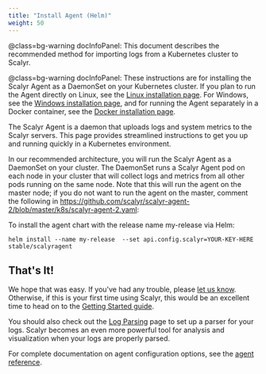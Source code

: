 ```yaml
---
title: "Install Agent (Helm)"
weight: 50
---
```


@class=bg-warning docInfoPanel: This document describes the recommended method for importing logs from a Kubernetes cluster to Scalyr.

@class=bg-warning docInfoPanel: These instructions are for installing the Scalyr Agent as a DaemonSet on your Kubernetes cluster. If you plan to run the Agent directly on Linux, see the [Linux installation page](/help/install-agent-linux). For Windows, see the [Windows installation page](/help/install-agent-windows), and for running the Agent separately in a Docker container, see the [Docker installation page](/help/install-agent-docker).

The Scalyr Agent is a daemon that uploads logs and system metrics to the Scalyr servers. This page provides streamlined instructions to get you up and running quickly in a Kubernetes environment.

In our recommended architecture, you will run the Scalyr Agent as a DaemonSet on your cluster. The DaemonSet runs a Scalyr Agent pod on each node in your cluster that will collect logs and metrics from all other pods running on the same node. Note that this will run the agent on the master node; if you do not want to run the agent on the master, comment the following in https://github.com/scalyr/scalyr-agent-2/blob/master/k8s/scalyr-agent-2.yaml:

To install the agent chart with the release name my-release via Helm: 

    helm install --name my-release  --set api.config.scalyr=YOUR-KEY-HERE stable/scalyragent

## That's It!

We hope that was easy. If you've had any trouble, please [let us know](support@scalyr.com). Otherwise, if this is your first time using Scalyr, this would be an excellent time to head on to the [Getting Started guide](/help/getting-started).

You should also check out the [Log Parsing](/help/parsing-logs) page to set up a parser for your logs. Scalyr becomes an even more powerful tool for analysis and visualization when your logs are properly parsed.

For complete documentation on agent configuration options, see the [agent reference](/help/scalyr-agent).
